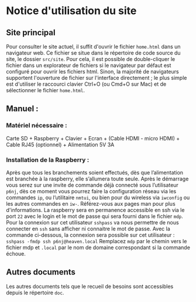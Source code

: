 # Notice d'utilisation du site
## Site principal
Pour consulter le site actuel, il suffit d'ouvrir le fichier `home.html` dans un navigateur web. Ce fichier se situe dans le répertoire de code source du site, le dossier `src/site`.
Pour cela, il est possible de double-cliquer le fichier dans un explorateur de fichiers si le navigateur par défaut est configuré pour ouvrir les fichiers html. Sinon, la majorité de navigateurs supportent l'ouverture de fichier sur l'interface directement ; le plus simple est d'utiliser le raccourci clavier Ctrl+O (ou Cmd+O sur Mac) et de sélectionner le fichier `home.html`.
## Manuel :

### Matériel nécessaire : 
Carte SD + Raspberry + Clavier + Ecran + (Cable HDMI - micro HDMI) + Cable RJ45 (optionnel) + Alimentation 5V 3A

### Installation de la Raspberry : 
Après que tous les branchements soient effectués, dès que l’alimentation est branchée à la raspberry, elle s’allumera toute seule. Après le démarrage vous serez sur une invite de commande déjà connecté sous l’utilisateur `p6nj`, dès ce moment vous pourrez faire la configuration réseau via les commandes `ip`, ou l’utilitaire `nmtui`, ou bien pour du wireless via `iwconfig` ou les autres commandes en `iw-`. Référez-vous aux pages man pour plus d'informations. La raspberry sera en permanence accessible en ssh via le port `22` avec le login et le mot de passe qui sera fourni dans le fichier `mdp`. Pour la connexion sur cet utilisateur `sshpass` va nous permettre de nous connecter en `ssh` sans afficher ni connaitre le mot de passe. Avec la commande ci-dessous, la connexion sera possible sur cet utilisateur :
```sshpass -fmdp ssh p6nj@heaven.local```
Remplacez `mdp` par le chemin vers le fichier mdp et `.local` par le nom de domaine correspondant si la commande échoue.

## Autres documents
Les autres documents tels que le recueil de besoins sont accessibles depuis le répertoire `doc`.